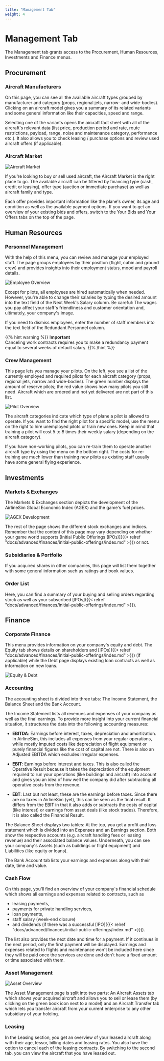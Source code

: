 ```yaml
---
title: "Management Tab"
weight: 4
---
```


# Management Tab

The Management tab grants access to the Procurement, Human Resources, Investments and Finance menus.

## Procurement

### Aircraft Manufacturers

On this page, you can see all the available aircraft types grouped by manufacturer and category (props, regional jets, narrow- and wide-bodies).
Clicking on an aircraft model gives you a summary of its related variants and some general information like their capacities, speed and range.

Selecting one of the variants opens the aircraft fact sheet with all of the aircraft's relevant data (list price, production period and rate, route restrictions, payload, range, noise and maintenance category, performance etc.). It also allows you to check leasing / purchase options and review used aircraft offers (if applicable).

### Aircraft Market

![Aircraft Market](ac_market_01.png "Aircraft Market")

If you're looking to buy or sell used aircraft, the Aircraft Market is the right place to go. The available aircraft can be filtered by financing type (cash, credit or leasing), offer type (auction or immediate purchase) as well as aircraft family and type.

Each offer provides important information like the plane's owner, its age and condition as well as the available payment options. If you want to get an overview of your existing bids and offers, switch to the Your Bids and Your Offers tabs on the top of the page.

## Human Resources

### Personnel Management

With the help of this menu, you can review and manage your employed staff. The page groups employees by their position (flight, cabin and ground crew) and provides insights into their employment status, mood and payroll details.

![Employee Overview](employees_01.png "Employee Overview")

Except for pilots, all employees are hired automatically when needed. However, you're able to change their salaries by typing the desired amount into the text field of the Next Week's Salary column. Be careful: The wages you pay affect your staff's friendliness and customer orientation and, ultimately, your company's image.

If you need to dismiss employees, enter the number of staff members into the text field of the Redundant Personnel column.

{{% hint warning %}}
**Important**  
Canceling work contracts requires you to make a redundancy payment equal to several weeks of default salary.
{{% /hint %}}

### Crew Management

This page lets you manage your pilots. On the left, you see a list of the currently employed and required pilots for each aircraft category (props, regional jets, narrow and wide-bodies). The green number displays the amount of reserve pilots; the red value shows how many pilots you still need. Aircraft which are ordered and not yet delivered are not part of this list.

![Pilot Overview](crew_01.png "Pilot Overview")

The aircraft categories indicate which type of plane a pilot is allowed to operate. If you want to find the right pilot for a specific model, use the menu on the right to hire unemployed pilots or train new ones. Keep in mind that training a pilot will cost 5 to 8 times their weekly salary (depending on the aircraft category).

If you have non-working pilots, you can re-train them to operate another aircraft type by using the menu on the bottom right. The costs for re-training are much lower than training new pilots as existing staff usually have some general flying experience.

## Investments

### Markets & Exchanges

The Markets & Exchanges section depicts the development of the AirlineSim Global Economic Index (AGEX) and the game's fuel prices. 

![AGEX Development](markets_exchanges_01.png "AGEX Development")

The rest of the page shows the different stock exchanges and indices. Remember that the content of this page may vary depending on whether your game world supports [Initial Public Offerings (IPOs)]({{< relref "docs/advanced/finances/initial-public-offerings/index.md" >}}) or not.

### Subsidiaries & Portfolio

If you acquired shares in other companies, this page will list them together with some general information such as ratings and book values.

### Order List

Here, you can find a summary of your buying and selling orders regarding stock as well as your subscribed [IPOs]({{< relref "docs/advanced/finances/initial-public-offerings/index.md" >}}).

## Finance

### Corporate Finance

This menu provides information on your company's equity and debt. The Equity tab shows details on shareholders and [IPOs]({{< relref "docs/advanced/finances/initial-public-offerings/index.md" >}}) (if applicable) while the Debt page displays existing loan contracts as well as information on new loans.

![Equity & Debt](debt_01.png "Equity & Debt")

### Accounting

The accounting sheet is divided into three tabs: The Income Statement, the Balance Sheet and the Bank Account.

The Income Statement lists all revenues and expenses of your company as well as the final earnings. To provide more insight into your current financial situation, it structures the data into the following accounting measures:

* **EBITDA**: Earnings before interest, taxes, depreciation and amortization. In AirlineSim, this includes all expenses from your regular operations, while mostly imputed costs like depreciation of flight equipment or purely financial figures like the cost of capital are not. There is also an Adjusted EBITDA which excludes irregular expenses.

* **EBIT**: Earnings before interest and taxes. This is also called the Operative Result because it takes the depreciation of the equipment required to run your operations (like buildings and aircraft) into account and gives you an idea of how well the company did after subtracting all operative costs from the revenue.

* **EBT**: Last but not least, these are the earnings before taxes. Since there are no taxes in AirlineSim (yet), this can be seen as the final result. It differs from the EBIT in that it also adds or subtracts the costs of capital (like interest) or earnings from asset deals (like stock trades). Therefore, it is also called the Financial Result.

The Balance Sheet displays two tables: At the top, you get a profit and loss statement which is divided into an Expenses and an Earnings section. Both show the respective accounts (e.g. aircraft handling fees or leasing revenue) and their associated balance values. Underneath, you can see your company's Assets (such as buildings or flight equipment) and Liabilities (like equity or loans).

The Bank Account tab lists your earnings and expenses along with their date, time and value.

### Cash Flow

On this page, you'll find an overview of your company's financial schedule which shows all earnings and expenses related to contracts, such as

* leasing payments,
* payments for private handling services,
* loan payments,
* staff salary (week-end closure)
* and dividends (if there was a successful [IPO]({{< relref "docs/advanced/finances/initial-public-offerings/index.md" >}})).

The list also provides the next date and time for a payment. If it continues in the next period, only the first payment will be displayed.
Earnings and expenses related to flights and maintenance won't be included here since they will be paid once the services are done and don't have a fixed amount or time associated with them.

### Asset Management

![Asset Overview](assets_01.png "Asset Overview")

The Asset Management page is split into two parts: An Aircraft Assets tab which shows your acquired aircraft and allows you to sell or lease them (by clicking on the green book icon next to a model) and an Aircraft Transfer tab which lets you transfer aircraft from your current enterprise to any other subsidiary of your holding.

### Leasing

In the Leasing section, you get an overview of your leased aircraft along with their age, lessor, billing dates and leasing rates. You also have the option to cancel each of the leasing contracts. By switching to the second tab, you can view the aircraft that you have leased out. 
